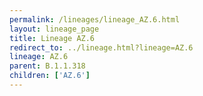 ```yaml
---
permalink: /lineages/lineage_AZ.6.html
layout: lineage_page
title: Lineage AZ.6
redirect_to: ../lineage.html?lineage=AZ.6
lineage: AZ.6
parent: B.1.1.318
children: ['AZ.6']
---
```

